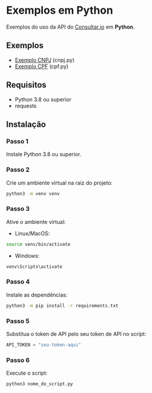 # Exemplos em Python

Exemplos do uso da API do [Consultar.io](https://consultar.io/?utm_source=docs&utm_medium=referral&utm_campaign=python) em **Python**.

## Exemplos

- [Exemplo CNPJ](https://github.com/consultar-io/api/blob/main/python/cnpj.py) (cnpj.py)
- [Exemplo CPF](https://github.com/consultar-io/api/blob/main/python/cpf.py) (cpf.py)

## Requisitos

- Python 3.8 ou superior
- requests

## Instalação

### Passo 1

Instale Python 3.8 ou superior.

### Passo 2

Crie um ambiente virtual na raiz do projeto:

```bash
python3 -m venv venv
```

### Passo 3

Ative o ambiente virtual:

- Linux/MacOS:

```bash
source venv/bin/activate
```

- Windows:

```bash
venv\Scripts\activate
```

### Passo 4

Instale as dependências:

```bash
python3 -m pip install -r requirements.txt
```

### Passo 5

Substitua o token de API pelo seu token de API no script:

```python
API_TOKEN = "seu-token-aqui"
```

### Passo 6

Execute o script:

```bash
python3 nome_do_script.py
```

